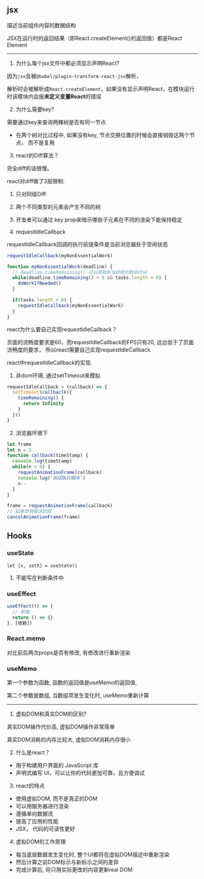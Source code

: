 ## jsx

描述当前组件内容的数据结构

JSX在运行时的返回结果（即React.createElement()的返回值）都是React Element

---
1. 为什么每个jsx文件中都必须显示声明React?

因为`jsx`会被`@babel/plugin-transform-react-jsx`解析，

解析时会被解析成`React.createElement`，如果没有显示声明React，在模块运行时该模块内会报**未定义变量React**的错误

2. 为什么需要key?

需要通过key来查询两棵树是否有同一节点

+ 在两个树对比过程中, 如果没有key, 节点交换位置的时候会直接销毁这两个节点， 而不是复用

3. react的Diff算法？

完全diff的话很慢。

react对diff做了3层限制:

  1. 只对同级Diff
  2. 两个不同类型的元素会产生不同的树
  3. 开发者可以通过 key prop来暗示哪些子元素在不同的渲染下能保持稳定


4. requestIdleCallback

requestIdleCallback回调的执行前提条件是当前浏览器处于空闲状态

```javascript
requestIdleCallback(myNonEssentialWork)

function myNonEssentialWork(deadline) {
  // deadline.timeRemaining() 可以获取到当前帧的剩余时间
  while(deadline.timeRemaining() > 0 && tasks.length > 0) {
    doWorkIfNeeded()
  }

  if(tasks.length > 0) {
    requestIdleCallback(myNonEssentialWork)
  }
}
```

react为什么要自己实现requestIdleCallback？

页面的流畅度要求是60，而requestIdleCallback的FPS只有20, 远远低于了页面流畅度的要求， 所以react需要自己实现requestIdleCallback

react中requestIdleCallback的实现.

1. 非dom环境, 通过setTimeout来模拟

```javascript
requestIdleCallback = (callback) => {
  setTimeout(callbaclk({
    timeRemaining() {
      return Infinity
    }
  }))
}
```

2. 浏览器环境下

```javascript
let frame
let n = 5
function callback(timeStamp) {
  console.log(timeStamp)
  while(n > 0) {
    requestAnimationFrame(callback)
    console.log('测试执行顺序')
    n--
  }
}

frame = requestAnimationFrame(callback)
// 如果想销毁该回调
cancelAnimationFrame(frame)
```

## Hooks

### useState

`let [x, setX] = useState()`

1. 不能写在判断条件中

### useEffect

```javascript
useEffect(() => {
  // 卸载
  return () => {}
}, [依赖])
```

### React.memo

对比前后两次props是否有修改, 有修改进行重新渲染

### useMemo

第一个参数为函数, 函数的返回值是useMemo的返回值,

第二个参数是数组, 当数组项发生变化时, useMemo重新计算


---

1. 虚拟DOM和真实DOM的区别?

真实DOM操作代价高,  虚拟DOM操作非常简单

真实DOM消耗的内存比较大, 虚拟DOM消耗内存很小

2. 什么是react？

+ 用于构建用户界面的 JavaScript 库
+ 声明式编写 UI，可以让你的代码更加可靠，且方便调试

3. react的特点

+ 使用虚拟DOM, 而不是真正的DOM
+ 可以用服务器进行渲染
+ 遵循单向数据流
+ 提高了应用的性能
+ JSX， 代码的可读性更好

4. 虚拟DOM的工作原理

+ 每当底层数据发生变化时, 整个UI都将在虚拟DOM描述中重新渲染
+ 然后计算之前DOM标示与新标示之间的差异
+ 完成计算后, 将只用实际更改的内容更新real DOM